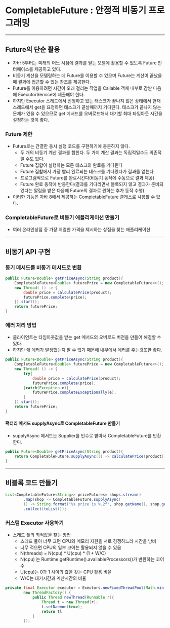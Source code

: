 # CompletableFuture : 안정적 비동기 프로그래밍

-----------------

## Future의 단순 활용

- 자바 5부터는 미래의 어느 시점에 결과를 얻는 모델에 활용할 수 있도록 Future 인터페이스를 제공하고 있다.
- 비동기 계산을 모델링하는 데 Future를 이용할 수 있으며 Future는 계산이 끝났을 때 결과에 접근할 수 있는 참조를 제공한다.
- Future를 이용하려면 시간이 오래 걸리는 작업을 Callable 객체 내부로 감싼 다음에 ExecutorService에 제출해야 한다.
- 하지만 Executor 스레드에서 진행하고 있는 태스크가 끝나지 않은 상태에서 현재 스레드에서 get을 요청하면 태스크가 끝날때까지
기다린다. 태스크가 끝나지 않는 문제가 있을 수 있으므로 get 메서드를 오버로드해서 대기할 최대 타임아웃 시간을 설정하는 것이 좋다.

### Future 제한

- Future로는 간결한 동시 실행 코드를 구현하기에 충분하지 않다.
  - 두 개의 비동기 계산 결과를 합친다. 두 가지 계산 결과는 독립적일수도 의존적일 수도 있다.
  - Future 집합이 실행하는 모든 태스크의 완료를 기다린다
  - Future 집합에서 가장 빨리 완료되는 태스크를 기다렸다가 결과를 얻는다
  - 프로그램적으로 Future를 완료시킨다(비동기 동작에 수동으로 결과 제공)
  - Future 완료 동작에 반응한다(결과를 기다리면서 블록되지 않고 결과가 준비되었다는 알림을 받은 다음에 Future의 결과로 원하는 추가 동작 수행)
- 이러한 기능은 자바 8에서 제공하는 CompletableFuture 클래스로 사용할 수 있다.

### CompletableFuture로 비동기 애플리케이션 만들기

- 여러 온라인상점 중 가장 저렴한 가격을 제시하는 상점을 찾는 애플리케이션

----------------------------

## 비동기 API 구현

### 동기 메서드를 비동기 메서드로 변환

```java
public Future<Double> getPriceAsync(String product){
    CompletableFuture<Double> futurePrice = new CompletableFuture<>();
    new Thread( () -> {
        double price = calculatePrice(product);
        futurePrice.complete(price);
    }).start();
    return futurePrice;
}
```

### 에러 처리 방법

- 클라이언트는 타임아웃값을 받는 get 메서드의 오버로드 버전을 만들어 해결할 수 있다.
- 하지만 왜 에러가 발생했는지 알 수 없기 때문에 내부에서 에러를 주는것또한 좋다.
```java
public Future<Double> getPriceAsync(String product){
    CompletableFuture<Double> futurePrice = new CompletableFuture<>();
    new Thread( () -> {
        try{
            double price = calculatePrice(product);
            futurePrice.complete(price);
        }catch(Exception e){
            futurePrice.completeExceptionally(e);
        }
    }).start();
    return futurePrice;
}
```

#### 팩터리 메서드 supplyAsync로 CompletableFuture 만들기

- supplyAsync 메서드는 Supplier를 인수로 받아서 CompletableFuture를 반환한다.
```java
public Future<Double> getPriceAsync(String product){
    return CompletableFuture.supplyAsync(() -> calculatePrice(product));
}
```
----------------------

## 비블록 코드 만들기

```java
List<CompletableFuture<String>> priceFutures= shops.stream()
        .map(shop -> CompletableFuture.supplyAsync(
        () -> String.format("%s price is %.2f", shop.getName(), shop.getPrice(product))))
        .collect(toList());
```

### 커스텀 Executor 사용하기

- 스레드 풀의 최적값을 찾는 방법
  - 스레드 풀이 너무 크면 CPU와 메모리 자원을 서로 경쟁하느라 시간을 낭비
  - 너무 적으면 CPU의 일부 코어는 활용되지 않을 수 있음
  - N(threads) = N(cpu) * U(cpu) * (1 + W/C)
  - N(cpu) 는 Runtime.getRuntime().availableProcessors()가 반환하는 코어 수
  - U(cpu)는 0과 1 사이의 값을 갖는 CPU 활용 비율
  - W/C는 대기시간과 계산시간의 비율
```java
private final Executor executor = Exeutors.newFixedThreadPool(Math.min(shops.size(), 100),
        new ThreadFactory() {
            public Thread newThread(Runnable r){
                Thread t = new Thread(r);
                t.setDaemon(true);
                return tl
            }
        });
```

